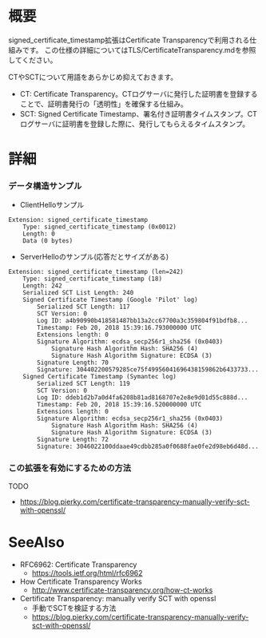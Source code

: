 # 概要
signed_certificate_timestamp拡張はCertificate Transparencyで利用される仕組みです。
この仕様の詳細についてはTLS/CertificateTransparency.mdを参照してください。

CTやSCTについて用語をあらかじめ抑えておきます。
- CT: Certificate Transparency。CTログサーバに発行した証明書を登録することで、証明書発行の「透明性」を確保する仕組み。
- SCT: Signed Certificate Timestamp、署名付き証明書タイムスタンプ。CTログサーバに証明書を登録した際に、発行してもらえるタイムスタンプ。

# 詳細

### データ構造サンプル
- ClientHelloサンプル
```
Extension: signed_certificate_timestamp
    Type: signed_certificate_timestamp (0x0012)
    Length: 0
    Data (0 bytes)
```

- ServerHelloのサンプル(応答だとサイズがある)
```
Extension: signed_certificate_timestamp (len=242)
    Type: signed_certificate_timestamp (18)
    Length: 242
    Serialized SCT List Length: 240
    Signed Certificate Timestamp (Google 'Pilot' log)
        Serialized SCT Length: 117
        SCT Version: 0
        Log ID: a4b90990b418581487bb13a2cc67700a3c359804f91bdfb8...
        Timestamp: Feb 20, 2018 15:39:16.793000000 UTC
        Extensions length: 0
        Signature Algorithm: ecdsa_secp256r1_sha256 (0x0403)
            Signature Hash Algorithm Hash: SHA256 (4)
            Signature Hash Algorithm Signature: ECDSA (3)
        Signature Length: 70
        Signature: 304402200579285ce75f49956041696438159862b6433733...
    Signed Certificate Timestamp (Symantec log)
        Serialized SCT Length: 119
        SCT Version: 0
        Log ID: ddeb1d2b7a0d4fa6208b81ad8168707e2e8e9d01d55c888d...
        Timestamp: Feb 20, 2018 15:39:16.520000000 UTC
        Extensions length: 0
        Signature Algorithm: ecdsa_secp256r1_sha256 (0x0403)
            Signature Hash Algorithm Hash: SHA256 (4)
            Signature Hash Algorithm Signature: ECDSA (3)
        Signature Length: 72
        Signature: 3046022100ddaae49cdbb285a0f0688fae0fe2d98eb6d48d...
```

### この拡張を有効にするための方法
TODO
- https://blog.pierky.com/certificate-transparency-manually-verify-sct-with-openssl/

# SeeAlso
- RFC6962: Certificate Transparency
  - https://tools.ietf.org/html/rfc6962
- How Certificate Transparency Works
  - http://www.certificate-transparency.org/how-ct-works
- Certificate Transparency: manually verify SCT with openssl
  - 手動でSCTを検証する方法
  - https://blog.pierky.com/certificate-transparency-manually-verify-sct-with-openssl/

